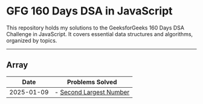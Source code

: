 # GFG 160 Days DSA in JavaScript

This repository holds my solutions to the GeeksforGeeks 160 Days DSA Challenge in JavaScript. It covers essential data structures and algorithms, organized by topics.

---

## **Array**

| Date       | Problems Solved                                            |
| ---------- | ---------------------------------------------------------- |
| 2025-01-09 | - [Second Largest Number](./Arrays/secondlargestNumber.js) |

